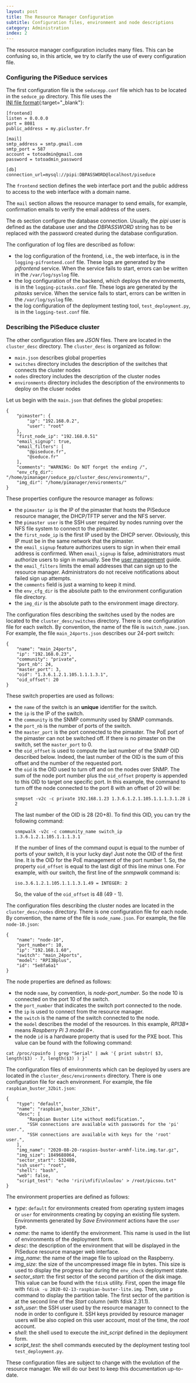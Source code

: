 ```yaml
---
layout: post
title: The Resource Manager Configuration
subtitle: Configuration files, environment and node descriptions
category: Administration
index: 2
---
```

The resource manager configuration includes many files. This can be confusing so, in this article, we try to clarify the
use of every configuration file.

### Configuring the PiSeduce services
The first configuration file is the `seducepp.conf` file which has to be located in the
`seduce_pp` directory. This file uses the
[INI&nbsp;file&nbsp;format](https://en.wikipedia.org/wiki/INI_file){:target="_blank"}:
```
[frontend]
listen = 0.0.0.0
port = 8081
public_address = my.picluster.fr

[mail]
smtp_address = smtp.gmail.com
smtp_port = 587
account = totoadmin@gmail.com
password = totoadmin_password

[db]
connection_url=mysql://pipi:DBPASSWORD@localhost/piseduce
```
The `frontend` section defines the web interface port and the public address to access to the web interface with a
domain name.

The `mail` section allows the resource manager to send emails, for example, confirmation emails to verify the email
address of the users.

The `db` section configure the database connection. Usually, the *pipi* user is defined as the database user and the
*DBPASSWORD* string has to be replaced with the password created during the database configuration.

The configuration of log files are described as follow: 
* the log configuration of the frontend, i.e., the web interface, is in the `logging-pifrontend.conf` file. These logs are
  generated by the *pifrontend* service. When the service fails to start, errors can be written in the `/var/log/syslog`
  file.
* the log configuration of the backend, which deploys the environments, is in the `logging-pitasks.conf` file. These logs are
  generated by the *pitasks* service. When the service fails to start, errors can be written in the `/var/log/syslog`
  file.
* the log configuration of the deployment testing tool, `test_deployment.py`, is in the `logging-test.conf` file.

### Describing the PiSeduce cluster
The other configuration files are *JSON* files. There are located in the `cluster_desc` directory. The
`cluster_desc` is organized as follow:
* `main.json` describes global properties
* `switches` directory includes the description of the switches that connects the cluster nodes
* `nodes` directory includes the description of the cluster nodes
* `environments` directory includes the description of the environments to deploy on the cluser nodes

Let us begin with the `main.json` that defines the global propeties:
```
{
    "pimaster": {
        "ip": "192.168.0.2",
        "user": "root"
    },
    "first_node_ip": "192.168.0.51"
    "email_signup": true,
    "email_filters": [
        "@piseduce.fr",
        "@seduce.fr"
    ], 
    "comments": "WARNING: Do NOT forget the ending /",
    "env_cfg_dir": "/home/pimanager/seduce_pp/cluster_desc/environments/",
    "img_dir": "/home/pimanager/environments/"
}
```
These properties configure the resource manager as follows:
* the `pimaster ip` is the IP of the pimaster that hosts the PiSeduce resource manager, the DHCP/TFTP server and the NFS
  server.
* the `pimaster user` is the SSH user required by nodes running over the NFS file system to connect to the pimaster.
* the `first_node_ip` is the first IP used by the DHCP server. Obviously, this IP must be in the same network that the
  pimaster.
* the `email_signup` feature authorizes users to sign in when their email address is confirmed. When `email_signup` is
  false, administrators must authorize users to sign in manually. See the
  [user&nbsp;management](/2020-04-24-user-management) guide.
* the `email_filters` limits the email addresses that can sign up to the resource manager. Administrators do
  not receive notifications about failed sign up attempts.
* the `comments` field is just a warning to keep it mind.
* the `env_cfg_dir` is the absolute path to the environment configuration file directory.
* the `img_dir` is the absolute path to the environment image directory.

The configuration files describing the switches used by the nodes are located to the `cluster_desc/switches`
directory. There is one configuration file for each switch. By convention, the name of the file is `switch_name.json`.
For example, the file `main_24ports.json` describes our 24-port switch:
```
{
    "name": "main_24ports",
    "ip": "192.168.0.23",
    "community": "private",
    "port_nb": 24,
    "master_port": 3,
    "oid": "1.3.6.1.2.1.105.1.1.1.3.1",
    "oid_offset": 20
}
```
These switch properties are used as follows:
* the `name` of the switch is an **unique** identifier for the switch.
* the `ip` is the IP of the switch.
* the `community` is the SNMP community used by SNMP commands.
* the `port_nb` is the number of ports of the switch.
* the `master_port` is the port connected to the pimaster. The PoE port of the pimaster can not be switched off. If
  there is no pimaster on the switch, set the `master_port` to 0.
* the `oid_offset` is used to compute the last number of the SNMP OID described below. Indeed, the last number of the
  OID is the sum of this offset and the number of the requested port.
* the `oid` is the OID used to turn off and on the nodes over SNMP. The sum of the node port number plus the `oid_offset`
  property is appended to this OID to target one specific port. In this example, the command to turn off the node
  connected to the port 8 with an offset of 20 will be:
  ```
  snmpset -v2c -c private 192.168.1.23 1.3.6.1.2.1.105.1.1.1.3.1.28 i 2
  ```
  The last number of the OID is 28 (20+8). To find this OID, you can try the following command:
  ```
  snmpwalk -v2c -c community_name switch_ip  1.3.6.1.2.1.105.1.1.1.3.1
  ```
  If the number of lines of the command ouput is equal to the number of ports of your switch, it is your lucky day! Just
  note the OID of the first line. It is the OID for the PoE management of the port number 1. So, the property
  `oid_offset` is equal to the last digit of this line minus one. For example, with our switch, the first line of
  the *snmpwalk* command is:
  ```
  iso.3.6.1.2.1.105.1.1.1.3.1.49 = INTEGER: 2
  ```
  So, the value of the `oid_offset` is 48 (49 - 1).

The configuration files describing the cluster nodes are located in the `cluster_desc/nodes` directory. There is one
configuration file for each node. By convention, the name of the file is `node_name.json`. For example, the file
`node-10.json`:
```
{
    "name": "node-10",
    "port_number": 10, 
    "ip": "192.168.1.60",
    "switch": "main_24ports",
    "model": "RPI3Bplus",
    "id": "5e8fa6a1"
}
```
The node properties are defined as follows:
* the node `name`, by convention, is *node-port_number*. So the node 10 is connected on the port 10 of the
  switch.
* the `port_number` that indicates the switch port connected to the node.
* the `ip` is used to connect from the resource manager.
* the `switch` is the name of the switch connected to the node.
* the `model` describes the model of the resources. In this example, *RPI3B+* means *Raspberry Pi 3 model B+*.
* the node `id` is a hardware property that is used for the PXE boot. This value can be found with the following
  command:
```
cat /proc/cpuinfo | grep "Serial" | awk '{ print substr( $3, length($3) - 7, length($3) ) }'
```

The configuration files of environments which can be deployed by users are located in the `cluster_desc/environments`
directory. There is one configuration file for each environment. For example, the file `raspbian_buster_32bit.json`:
```
{
    "type": "default",
    "name": "raspbian_buster_32bit",
    "desc": [
        "Raspbian Buster Lite without modification.",
        "SSH connections are available with passwords for the 'pi' user.",
        "SSH connections are available with keys for the 'root' user.",
    ],
    "img_name": "2020-08-20-raspios-buster-armhf-lite.img.tar.gz",
    "img_size": 1849688064,
    "sector_start": 532480,
    "ssh_user": "root",
    "shell": "bash",
    "web": false,
    "script_test": "echo 'riri\nfifi\nloulou' > /root/picsou.txt"
}
```
The environment properties are defined as follows:
* *type*: `default` for environments created from operating system images or `user` for environments creating by copying
  an existing file system. Environments generated by *Save&nbsp;Environment* actions have the `user` type.
* *name*: the name to identify the environment. This name is used in the list of environments of the deployment form.
* *desc*: the description of the environment that will be displayed in the PiSeduce resource manager web interface.
* *img_name*: the name of the image file to upload on the Raspberry.
* *img_size*: the size of the uncompressed image file in bytes. This size is used to display the progress bar during the
  `env_check` deployment state.
* *sector_start*: the first sector of the second partition of the disk image. This value can be found with the `fdisk`
  utility. First, open the image file with `fdisk -u 2020-02-13-raspbian-buster-lite.img`. Then, use `p` command to
  display the partition table. The first sector of the partition is at the second line of the *Start* column (with
  fdisk&nbsp;2.31.1).
* *ssh_user*: the SSH user used by the resource manager to connect to the node in order to configure it. SSH
  keys provided by resource manager users will be also copied on this user account, most of the time, the *root* account. 
* *shell*: the shell used to execute the *init_script* defined in the deployment form.
* *script_test*: the shell commands executed by the deployment testing tool `test_deployment.py`.

These configuration files are subject to change with the evolution of the resource manager. We will do our best to keep
this documentation up-to-date.
